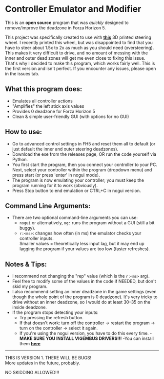 # Controller Emulator and Modifier

This is an **open source** program that was *quickly* designed to remove/improve the deadzone in Forza Horizon 5.

This project was specifically created to use with <a href="https://makerworld.com/en/models/977748-driving-simulator-v2?from=search#profileId-950873">**this**</a> 3D printed steering wheel. I recently printed this wheel, but was disappointed to find that you have to steer about 1.5x to 2x as much as you should need (oversteering). This makes it very difficult to drive, and no amount of messing with the inner and outer dead zones will get me even close to fixing this issue. That's why I decided to make this program, which works fairly well. This is the first version and isn't perfect. If you encounter any issues, please open in the issues tab.

## What this program does:

- Emulates all controller actions  
- "Amplifies" the left stick axis values  
- Provides 0 deadzone for Forza Horizon 5  
- Clean & simple user-friendly GUI (with options for no GUI)  

## How to use:

- Go to advanced control settings in FH5 and reset them all to default (or just default the inner and outer steering deadzones).
- Download the exe from the releases page, OR run the code yourself via Python.
- You first start the program, then you connect your controller to your PC. Next, select your controller within the program (dropdown menu) and press start (or press 'enter' in nogui mode).
- The program is now emulating your controller; you must keep the program running for it to work (obviously).
- Press Stop button to end emulation or CTRL+C in nogui version.

## Command Line Arguments:

- There are two optional command-line arguments you can use:
  - `nogui` or alternatively, `ng:` runs the program without a GUI (still a bit buggy).
  - `r:<ms>`: changes how often (in ms) the emulator checks your controller inputs.  
    Smaller values = theoretically less input lag, but it may end up lagging the program if your values are too low (faster refreshes).

## Notes & Tips:

- I recommend not changing the "rep" value (which is the `r:<ms>` arg).
- Feel free to modify some of the values in the code if NEEDED, but don't skid my program.
- I also recommend setting an inner deadzone in the game settings (even though the whole point of the program is 0 deadzone). It's very tricky to drive without an inner deadzone, so I would do at least 30–35 on the inside deadzone.
- If the program stops detecting your inputs:
  - Try pressing the refresh button.
  - If that doesn't work: turn off the controller → restart the program → turn on the controller → select it again.
  - If you're using the nogui version, you have to do this every time.
-**MAKE SURE YOU INSTALL VIGEMBUS DRIVERS!!!**
  -You can install them <a href="https://vigembus.com/download/">**here**</a>

---

THIS IS VERSION 1. THERE WILL BE BUGS!  
More updates in the future, probably.

NO SKIDDING ALLOWED!!!

